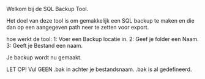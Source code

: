 Welkom bij de SQL Backup Tool.

Het doel van deze tool is om gemakkelijk een SQL backup te maken en die dan op een aangegeven path neer te zetten voor export.

hoe werkt de tool:
1: Voer een Backup locatie in.
2: Geef je folder een Naam.
3: Geeft je Bestand een naam.

Je backup wordt nu gemaakt.



LET OP!
Vul GEEN .bak in achter je bestandsnaam.
.bak is al gedefineerd.
